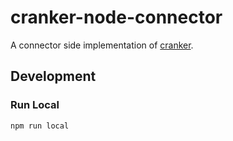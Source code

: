 # cranker-node-connector

A connector side implementation of [cranker](https://github.com/nicferrier/cranker).

## Development

### Run Local

```shell
npm run local
```


